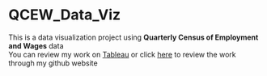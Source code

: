# QCEW_Data_Viz
This is a data visualization project using **Quarterly Census of Employment and Wages** data <br>
You can review my work on [Tableau](https://public.tableau.com/app/profile/seiji.hirano/viz/QuarterlyCensusofEmploymentandWagesDashboard/Dashboard1) or click [here](https://public.tableau.com/app/profile/seiji.hirano/viz/QuarterlyCensusofEmploymentandWagesDashboard/Dashboard1) to review the work through my github website
